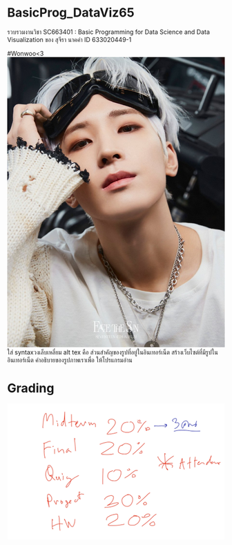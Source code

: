 # BasicProg_DataViz65
รวบรวมงานวิชา SC663401 : Basic Programming for Data Science and Data Visualization ของ สุจีรา นาคคำ ID 633020449-1

#Wonwoo<3
![alt text](FSuiI4HUcAEAqVK.jpg) ใส่ syntaxวงเล็บเหลี่ยม alt tex คือ ส่วนสำคัญของรูปที่อยู่ในอินเทอร์เน็ต สร้างเว็บไซต์ที่มีรูปในอินเทอร์เน็ต คำอธิบายของรูปภาพเราเพื่อ ให้โปรแกรมอ่าน 
# Grading
![grading image](Grading.jpg)
